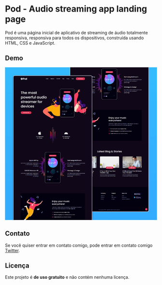 # Pod - Audio streaming app landing page

Pod é uma página inicial de aplicativo de streaming de áudio totalmente responsiva, responsiva para todos os dispositivos, construída usando HTML, CSS e JavaScript.

## Demo

![Pod Desktop Demo](./website-demo-image/desktop.png "Desktop Demo")

## Contato

Se você quiser entrar em contato comigo, pode entrar em contato comigo [Twitter](https://twitter.com/IanMelw).

## Licença

Este projeto é **de uso gratuito** e não contém nenhuma licença.
